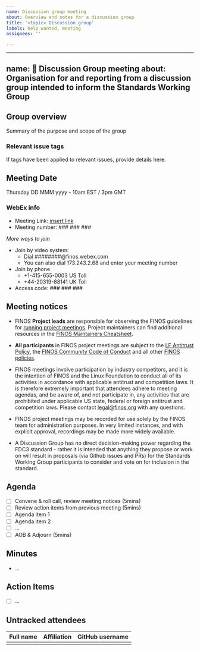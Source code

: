 ```yaml
---
name: Discussion group meeting
about: Overview and notes for a discussion group
title: '<topic> Discussion group'
labels: help wanted, meeting
assignees: ''

---
```


---
name: 🤝 Discussion Group meeting
about: Organisation for and reporting from a discussion group intended to inform the Standards Working Group
---

## Group overview
Summary of the purpose and scope of the group

### Relevant issue tags
If tags have been applied to relevant issues, provide details here.

## Meeting Date
Thursday DD MMM yyyy - 10am EST / 3pm GMT

### WebEx info
- Meeting Link: [insert link](https://finos.webex.com)
- Meeting number: ### ### ###

*More ways to join*
- Join by video system:
   - Dial ########@finos.webex.com
   - You can also dial 173.243.2.68 and enter your meeting number
- Join by phone
   - +1-415-655-0003 US Toll
   - +44-20319-88141 UK Toll
- Access code: ### ### ###

## Meeting notices
- FINOS **Project leads** are responsible for observing the FINOS guidelines for [running project meetings](https://github.com/finos/community/blob/master/governance/Meeting-Procedures.md#run-the-meeting). Project maintainers can find additional resources in the [FINOS Maintainers Cheatsheet](https://odp.finos.org/docs/finos-maintainers-cheatsheet/).

- **All participants** in FINOS project meetings are subject to the [LF Antitrust Policy](https://www.linuxfoundation.org/antitrust-policy/), the [FINOS Community Code of Conduct](https://github.com/finos/community/blob/master/governance/Code-of-Conduct.md) and all other [FINOS policies](https://github.com/finos/community/tree/master/governance#policies).

- FINOS meetings involve participation by industry competitors, and it is the intention of FINOS and the Linux Foundation to conduct all of its activities in accordance with applicable antitrust and competition laws. It is therefore extremely important that attendees adhere to meeting agendas, and be aware of, and not participate in, any activities that are prohibited under applicable US state, federal or foreign antitrust and competition laws. Please contact legal@finos.org with any questions.

- FINOS project meetings may be recorded for use solely by the FINOS team for administration purposes. In very limited instances, and with explicit approval, recordings may be made more widely available.
  
- A Discussion Group has no direct decision-making power regarding the FDC3 standard - rather it is intended that anything they propose or work on will result in proposals (via Github issues and PRs) for the Standards Working Group participants to consider and vote on for inclusion in the standard.
   
## Agenda
- [ ] Convene & roll call, review meeting notices (5mins)
- [ ] Review action items from previous meeting (5mins)
- [ ] Agenda item 1
- [ ] Agenda item 2
- [ ] ...
- [ ] AOB & Adjourn (5mins)

## Minutes
- ...

## Action Items
- [ ] ...

## Untracked attendees

| Full name | Affiliation | GitHub username |
|-----------|-------------|-----------------|
|           |             |                 |

